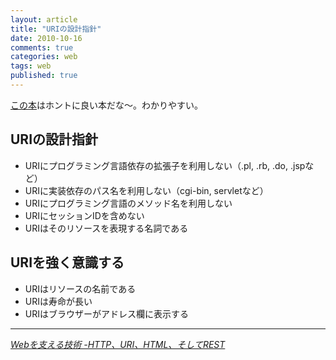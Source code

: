```yaml
---
layout: article
title: "URIの設計指針"
date: 2010-10-16
comments: true
categories: web
tags: web
published: true
---
```


[この本](http://www.amazon.co.jp/dp/4774142042/ruedap-22)はホントに良い本だな〜。わかりやすい。

<!-- READMORE -->

## URIの設計指針

- URIにプログラミング言語依存の拡張子を利用しない（.pl, .rb, .do, .jspなど）
- URIに実装依存のパス名を利用しない（cgi-bin, servletなど）
- URIにプログラミング言語のメソッド名を利用しない
- URIにセッションIDを含めない
- URIはそのリソースを表現する名詞である

## URIを強く意識する

- URIはリソースの名前である
- URIは寿命が長い
- URIはブラウザーがアドレス欄に表示する

* * *

<cite>[Webを支える技術 -HTTP、URI、HTML、そしてREST](http://www.amazon.co.jp/dp/4774142042/ruedap-22)</cite>
